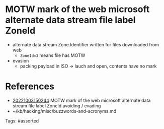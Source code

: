 # MOTW mark of the web microsoft alternate data stream file label ZoneId
- alternate data stream Zone.Identifier written for files downloaded from web
  - `ZoneId=3` means file has MOTW
- evasion
  - packing payload in ISO -> lauch and open, contents have no mark

# References
- [20221003150244](/zet/20221003150244/README.md) MOTW mark of the web microsoft alternate data stream file label ZoneId avoiding / evading
- ~/kb/hacking/misc/buzzwords-and-acronyms.md

Tags:
    #assorted
